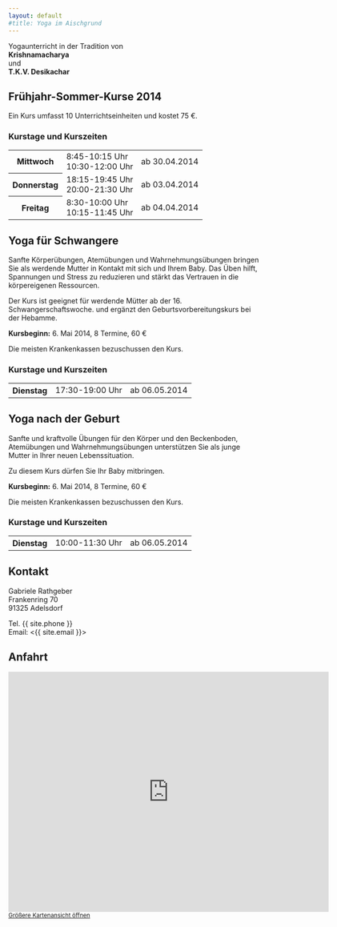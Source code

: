 ```yaml
---
layout: default
#title: Yoga im Aischgrund
---
```


<p class="center">
Yogaunterricht in der Tradition von<br />
<strong>Krishnamacharya</strong><br />
und<br />
<strong>T.K.V. Desikachar</strong><br />
</p>

## Frühjahr-Sommer-Kurse 2014

Ein Kurs umfasst 10 Unterrichtseinheiten und kostet 75 €.

### Kurstage und Kurszeiten

<table>
<tr><th>Mittwoch</th><td>8:45-10:15 Uhr<br />10:30-12:00 Uhr</td><td>ab 30.04.2014</td></tr>
<tr><th>Donnerstag</th><td>18:15-19:45 Uhr<br />20:00-21:30 Uhr</td><td>ab 03.04.2014</td></tr>
<tr><th>Freitag</th><td>8:30-10:00 Uhr<br />10:15-11:45 Uhr</td><td>ab 04.04.2014</td></tr>
</table>

## Yoga für Schwangere

Sanfte Körperübungen, Atemübungen und Wahrnehmungsübungen bringen Sie als
werdende Mutter in Kontakt mit sich und Ihrem Baby. Das Üben hilft, Spannungen
und Stress zu reduzieren und stärkt das Vertrauen in die körpereigenen
Ressourcen.

Der Kurs ist geeignet für werdende Mütter ab der 16. Schwangerschaftswoche.
und ergänzt den Geburtsvorbereitungskurs bei der Hebamme.

**Kursbeginn:** 6. Mai 2014, 8 Termine, 60 €

Die meisten Krankenkassen bezuschussen den Kurs.

### Kurstage und Kurszeiten

<table>
<tr><th>Dienstag</th><td>17:30-19:00 Uhr</td><td>ab 06.05.2014</td></tr>
</table>

## Yoga nach der Geburt

Sanfte und kraftvolle Übungen für den Körper und den Beckenboden, Atemübungen
und Wahrnehmungsübungen unterstützen Sie als junge  Mutter in Ihrer neuen
Lebenssituation.

Zu diesem Kurs dürfen Sie Ihr Baby mitbringen.

**Kursbeginn:** 6. Mai 2014, 8 Termine, 60 €

Die meisten Krankenkassen bezuschussen den Kurs.

### Kurstage und Kurszeiten

<table>
<tr><th>Dienstag</th><td>10:00-11:30 Uhr</td><td>ab 06.05.2014</td></tr>
</table>

## Kontakt

Gabriele Rathgeber  
Frankenring 70  
91325 Adelsdorf

Tel. {{ site.phone }}  
Email: <{{ site.email }}>

## Anfahrt

<iframe width="640" height="480" frameborder="0" scrolling="no" marginheight="0" marginwidth="0"
src="https://maps.google.de/maps?f=q&amp;source=s_q&amp;hl=de&amp;geocode=&amp;q=Frankenring+70,+91325,+Adelsdorf,+Deutschland&amp;aq=0&amp;oq=frankenring+70,+91325+&amp;sll=51.516635,-0.170095&amp;sspn=0.012124,0.012252&amp;ie=UTF8&amp;hq=&amp;hnear=Frankenring+70,+91325+Adelsdorf,+Mittelfranken,+Bayern,+Germany&amp;t=m&amp;ll=49.713769,10.909081&amp;spn=0.019425,0.036478&amp;z=14&amp;iwloc=A&amp;output=embed"></iframe>
<small><a href="https://maps.google.com/maps?f=q&source=embed&hl=de&geocode=&q=Frankenring+70,+91325,+Adelsdorf,+Deutschland&aq=0&oq=frankenring+70,+91325+&sll=51.516635,-0.170095&sspn=0.012124,0.012252&ie=UTF8&hq=&hnear=Frankenring+70,+91325+Adelsdorf,+Mittelfranken,+Bayern,+Germany&t=m&ll=49.713769,10.909081&spn=0.019425,0.036478&z=14&iwloc=A">Größere Kartenansicht öffnen</a></small>
